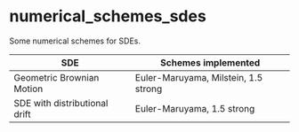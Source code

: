 # numerical_schemes_sdes

Some numerical schemes for SDEs.

| SDE | Schemes implemented |
| --- | --- |
| Geometric Brownian Motion | Euler-Maruyama, Milstein, 1.5 strong |
| SDE with distributional drift | Euler-Maruyama, 1.5 strong |
